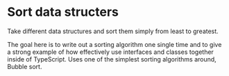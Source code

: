 # Sort data structers

Take different data structures and sort them simply from least to greatest.

The goal here is to write out a sorting algorithm one single time and to give a strong example of how effectively use interfaces and classes together inside of TypeScript.
Uses one of the simplest sorting algorithms around, Bubble sort.
